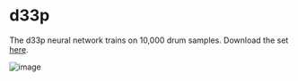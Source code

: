 # d33p

The d33p neural network trains on 10,000 drum samples. Download the set [here](https://drive.google.com/file/d/1j9nYYghsgQ9F2fhXXK1yG07JIYcDJIID/view?usp=drive_link).

![image](https://github.com/p0p-vst3/d33p/assets/63271957/1ca8c041-7e7d-41e3-b494-3c6608bfc2eb)
